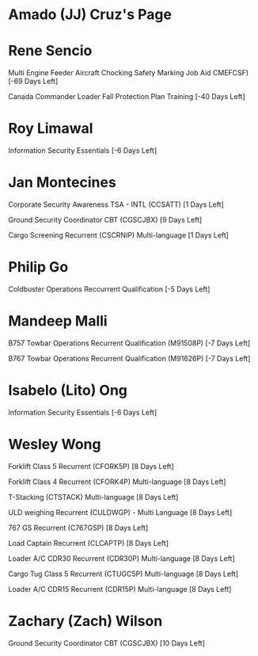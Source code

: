 # Amado (JJ) Cruz's Page




# Rene Sencio


Multi Engine Feeder Aircraft Chocking Safety Marking Job Aid  CMEFCSF) [-69 Days Left]

Canada Commander Loader Fall Protection Plan Training [-40 Days Left]



# Roy Limawal


Information Security Essentials [-6 Days Left]



# Jan Montecines


Corporate Security Awareness TSA - INTL (CCSATT) [1 Days Left]

Ground Security Coordinator CBT (CGSCJBX) [9 Days Left]

Cargo Screening Recurrent (CSCRNIP) Multi-language [1 Days Left]



# Philip Go


Coldbuster Operations Reccurrent Qualification [-5 Days Left]



# Mandeep Malli


B757 Towbar Operations Recurrent Qualification (M91508P) [-7 Days Left]

B767 Towbar Operations Recurrent Qualification (M91626P) [-7 Days Left]



# Isabelo (Lito) Ong


Information Security Essentials [-6 Days Left]



# Wesley Wong


Forklift Class 5 Recurrent (CFORK5P) [8 Days Left]

Forklift Class 4 Recurrent (CFORK4P) Multi-language [8 Days Left]

T-Stacking (CTSTACK) Multi-language [8 Days Left]

ULD weighing Recurrent (CULDWGP) - Multi Language [8 Days Left]

767 GS Recurrent (C767GSP) [8 Days Left]

Load Captain Recurrent (CLCAPTP) [8 Days Left]

Loader A/C CDR30 Recurrent (CDR30P) Multi-language [8 Days Left]

Cargo Tug Class 5 Recurrent (CTUGC5P) Multi-language [8 Days Left]

Loader A/C CDR15 Recurrent (CDR15P) Multi-language [8 Days Left]



# Zachary (Zach) Wilson


Ground Security Coordinator CBT (CGSCJBX) [10 Days Left]



